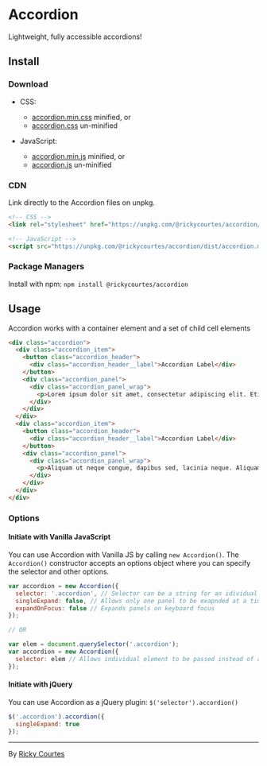 # Accordion

Lightweight, fully accessible accordions!

## Install

### Download

+ CSS:
  - [accordion.min.css](https://unpkg.com/@rickycourtes/accordion/dist/accordion.min.css) minified, or
  - [accordion.css](https://unpkg.com/@rickycourtes/accordion/dist/accordion.css) un-minified
  
+ JavaScript:
  - [accordion.min.js](https://unpkg.com/@rickycourtes/accordion/dist/accordion.min.js) minified, or
  - [accordion.js](https://unpkg.com/@rickycourtes/accordion/dist/accordion.js) un-minified

### CDN

Link directly to the Accordion files on unpkg.

``` html 
<!-- CSS -->
<link rel="stylesheet" href="https://unpkg.com/@rickycourtes/accordion/dist/accordion.min.css">
```
``` html
<!-- JavaScript -->
<script src="https://unpkg.com/@rickycourtes/accordion/dist/accordion.min.js"></script>
```

### Package Managers

Install with npm: `npm install @rickycourtes/accordion`

## Usage

Accordion works with a container element and a set of child cell elements

``` html
<div class="accordion">
  <div class="accordion_item">
    <button class="accordion_header">
      <div class="accordion_header__label">Accordion Label</div>
    </button>
    <div class="accordion_panel">
      <div class="accordion_panel_wrap">
        <p>Lorem ipsum dolor sit amet, consectetur adipiscing elit. Etiam bibendum rhoncus porta.</p>
      </div>
    </div>
  </div>
  <div class="accordion_item">
    <button class="accordion_header">
      <div class="accordion_header__label">Accordion Label</div>
    </button>
    <div class="accordion_panel">
      <div class="accordion_panel_wrap">
        <p>Aliquam ut neque congue, dapibus sed, lacinia neque. Aliquam eleifend congue malesuada eget.</p>
      </div>
    </div>
  </div>
</div>
```

### Options

#### Initiate with Vanilla JavaScript

You can use Accordion with Vanilla JS by calling `new Accordion()`. The `Accordion()` constructor accepts an options object where you can specify the selector and other options.

``` js
var accordion = new Accordion({
  selector: '.accordion', // Selector can be a string for an idividual element
  singleExpand: false, // Allows only one panel to be exapnded at a time
  expandOnFocus: false // Expands panels on keyboard focus
});

// OR

var elem = document.querySelector('.accordion');
var accordion = new Accordion({
  selector: elem // Allows individual element to be passed instead of a string
});

```
#### Initiate with jQuery

You can use Accordion as a jQuery plugin: `$('selector').accordion()`

``` js
$('.accordion').accordion({
  singleExpand: true
});
```

---

By [Ricky Courtes](https://rickycourtes.com)
